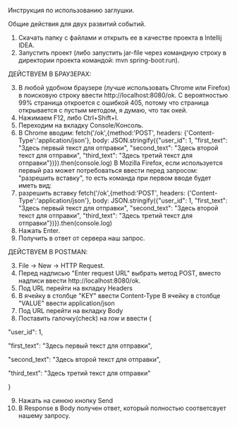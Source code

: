 Инструкция по использованию заглушки.

Общие действия для двух развитий событий.
1. Скачать папку с файлами и открыть ее в качестве проекта в Intellij IDEA.
2. Запустить проект (либо запустить jar-file через командную строку в директории проекта командой: mvn spring-boot:run).

ДЕЙСТВУЕМ В БРАУЗЕРАХ:

3. В любой удобном браузере (лучше использовать Chrome или Firefox) в поисковую строку ввести http://localhost:8080/ok.
С вероятностью 99% страница откроется с ошибкой 405, потому что страница открывается с пустым методом, я думаю, что так окей.
5. Нажимаем F12, либо Ctrl+Shift+I.
6. Переходим на вкладку Console/Консоль.
7. В Chrome вводим: fetch('/ok',{method:'POST', headers: {'Content-Type':'application/json'}, body: JSON.stringify({"user_id": 1, "first_text": "Здесь первый текст для отправки", "second_text": "Здесь второй текст для отправки", "third_text": "Здесь третий текст для отправки"})}).then(console.log)
 В Mozilla Firefox, если используется первый раз может потребоваться ввести перед запросом: "разрешить вставку", то есть команда при первом вводе будет иметь вид:
8. разрешить вставку fetch('/ok',{method:'POST', headers: {'Content-Type':'application/json'}, body: JSON.stringify({"user_id": 1, "first_text": "Здесь первый текст для отправки", "second_text": "Здесь второй текст для отправки", "third_text": "Здесь третий текст для отправки"})}).then(console.log)
9. Нажать Enter.
10. Получить в ответ от сервера наш запрос.

ДЕЙСТВУЕМ В POSTMAN:


3. File -> New -> HTTP Request.
4. Перед надписью "Enter request URL" выбрать метод POST, вместо надписи ввести http://localhost:8080/ok.
5. Под URL перейти на вкладку Headers
6. В ячейку в столбце "KEY" ввести Content-Type
   В ячейку в столбце "VALUE" ввести application/json
7. Под URL перейти на вкладку Body
8. Поставить галочку(check) на row и ввести
  {

  "user_id": 1,

  "first_text": "Здесь первый текст для отправки",

  "second_text": "Здесь второй текст для отправки",

  "third_text": "Здесь третий текст для отправки"

  }

9. Нажать на синюю кнопку Send
10. В Response в Body получен ответ, который полностью соответсвует нашему запросу.
